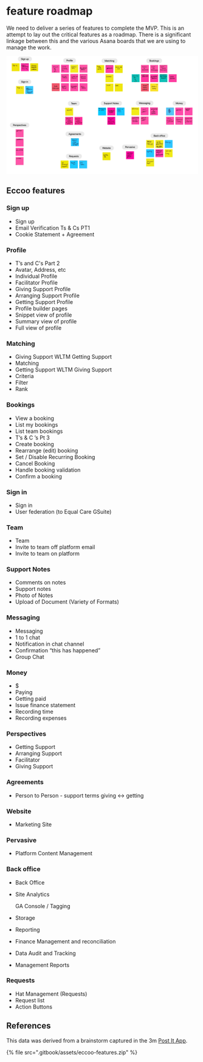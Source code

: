 # feature roadmap

We need to deliver a series of features to complete the MVP. This is an attempt to lay out the critical features as a roadmap. There is a significant linkage between this and the various Asana boards that we are using to manage the work.

![](.gitbook/assets/eccoo-features.png)



## Eccoo features

### Sign up

* Sign up
* Email Verification Ts & Cs PT1
* Cookie Statement + Agreement

### Profile

* T’s and C's Part 2
* Avatar, Address, etc
* Individual Profile
* Facilitator Profile
* Giving Support Profile
* Arranging Support Profile
* Getting Support Profile
* Profile builder pages
* Snippet view of profile
* Summary view of profile
* Full view of profile

### Matching

* Giving Support WLTM Getting Support
* Matching
* Getting Support WLTM Giving Support
* Criteria
* Filter
* Rank

### Bookings

* View a booking
* List my bookings
* List team bookings
* T’s & C ’s Pt 3
* Create booking
* Rearrange \(edit\) booking
* Set / Disable Recurring Booking
* Cancel Booking
* Handle booking validation
* Confirm a booking

### Sign in

* Sign in
* User federation \(to Equal Care GSuite\)

### Team

* Team
* Invite to team off platform email
* Invite to team on platform

### Support Notes

* Comments on notes
* Support notes
* Photo of Notes
* Upload of Document \(Variety of Formats\)

### Messaging

* Messaging
* 1 to 1 chat
* Notification in chat channel
* Confirmation “this has happened”
* Group Chat

### Money

* $
* Paying
* Getting paid
* Issue finance statement
* Recording time
* Recording expenses

### Perspectives

* Getting Support
* Arranging Support
* Facilitator
* Giving Support

### Agreements

* Person to Person - support terms giving &lt;-&gt; getting

### Website

* Marketing Site

### Pervasive

* Platform Content Management

### Back office

* Back Office
* Site Analytics

  GA Console / Tagging

* Storage
* Reporting
* Finance Management and reconciliation
* Data Audit and Tracking
* Management Reports

### Requests

* Hat Management \(Requests\)
* Request list
* Action Buttons

## References

This data was derived from a brainstorm captured in the 3m [Post It App](https://www.post-it.com/3M/en_US/post-it/ideas/app/).

{% file src=".gitbook/assets/eccoo-features.zip" %}

